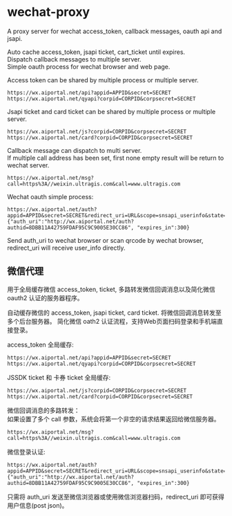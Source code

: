 # wechat-proxy  
A proxy server for wechat access_token, callback messages, oauth api and jsapi.  

Auto cache access_token, jsapi ticket, cart_ticket until expires.   
Dispatch callback messages to multiple server.  
Simple oauth process for wechat browser and web page.

Access token can be shared by multiple process or multiple server.  

    https://wx.aiportal.net/api?appid=APPID&secret=SECRET
    https://wx.aiportal.net/qyapi?corpid=CORPID&corpsecret=SECRET

Jsapi ticket and card ticket can be shared by multiple process or multiple server.
      
    https://wx.aiportal.net/js?corpid=CORPID&corpsecret=SECRET
    https://wx.aiportal.net/card?corpid=CORPID&corpsecret=SECRET

Callback message can dispatch to multi server.  
If multiple call address has been set, first none empty result will be return to wechat server.

    https://wx.aiportal.net/msg?call=https%3A//weixin.ultragis.com&call=www.ultragis.com  

Wechat oauth simple process:

    https://wx.aiportal.net/auth?appid=APPID&secret=SECRET&redirect_uri=URL&scope=snsapi_userinfo&state=random
    {"auth_uri":"http://wx.aiportal.net/auth?authid=8DBB11A42759FDAF95C9C9005E30CC86", "expires_in":300}

Send auth_uri to wechat browser or scan qrcode by wechat browser, redirect_uri will receive user_info directly.


## 微信代理  
用于全局缓存微信 access_token, ticket, 多路转发微信回调消息以及简化微信 oauth2 认证的服务器程序。 
 
自动缓存微信的 access_token, jsapi ticket, card ticket.
将微信回调消息转发至多个后台服务器。
简化微信 oath2 认证流程，支持Web页面扫码登录和手机端直接登录。

access_token 全局缓存:

    https://wx.aiportal.net/api?appid=APPID&secret=SECRET
    https://wx.aiportal.net/qyapi?corpid=CORPID&corpsecret=SECRET

JSSDK ticket 和 卡券 ticket 全局缓存:
      
    https://wx.aiportal.net/js?corpid=CORPID&corpsecret=SECRET
    https://wx.aiportal.net/card?corpid=CORPID&corpsecret=SECRET

微信回调消息的多路转发：  
如果设置了多个 call 参数，系统会将第一个非空的请求结果返回给微信服务器。  <br/>

    https://wx.aiportal.net/msg?call=https%3A//weixin.ultragis.com&call=www.ultragis.com  

微信登录认证:

    https://wx.aiportal.net/auth?appid=APPID&secret=SECRET&redirect_uri=URL&scope=snsapi_userinfo&state=random
    {"auth_uri":"http://wx.aiportal.net/auth?authid=8DBB11A42759FDAF95C9C9005E30CC86", "expires_in":300}

只需将 auth_uri 发送至微信浏览器或使用微信浏览器扫码，redirect_uri 即可获得用户信息(post json)。
